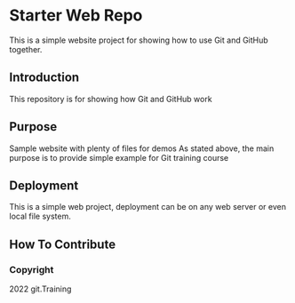 # Starter Web Repo
This is a simple website project for showing how to use Git and GitHub together.

## Introduction

This repository is for showing how Git and GitHub work

## Purpose

Sample website with plenty of files for demos
As stated above, the main purpose is to provide simple example for Git training course

## Deployment

This is a simple web project, deployment can be on any web server or even local file system.

## How To Contribute

### Copyright

2022 git.Training